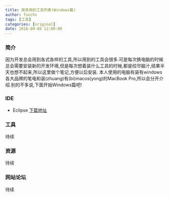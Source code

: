 ```yaml
---
title: 我常用的工具列表(Windows篇)
author: funchs
tags: [工具]
categories: [original]
date: 2016-09-08 12:00:00
---
```


### 简介

因为开发总会用到各式各样的工具,所以用到的工具会很多.可是每次换电脑的时候总会需要安装新的开发环境,但是每次想着装什么工具的时候,都是绞尽脑汁,结果半天也想不起来,所以这里做个笔记,方便以后安装.
本人使用的电脑有装有windows各大品牌的笔电和装(zhuang)有(bi)macos(yong)的MacBook Pro,所以会分开介绍.别的不多说,下面开始Windows篇吧!

### IDE

- Eclipse [下载地址](https://www.eclipse.org/downloads/)
		
### 工具

待续
### 资源

待续
### 网站论坛

待续
